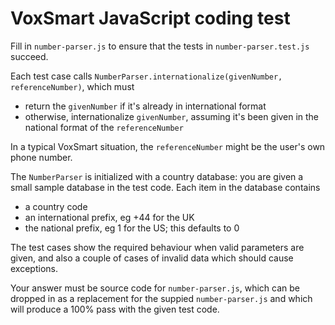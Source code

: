 # VoxSmart JavaScript coding test

Fill in `number-parser.js` to ensure that the tests in `number-parser.test.js` succeed.

Each test case calls `NumberParser.internationalize(givenNumber, referenceNumber)`, which must

* return the `givenNumber` if it's already in international format
* otherwise, internationalize `givenNumber`, assuming it's been given in the national format
  of the `referenceNumber`

In a typical VoxSmart situation, the `referenceNumber` might be the user's own phone number.

The `NumberParser` is initialized with a country database: you are given a small sample database
in the test code.  Each item in the database contains

* a country code
* an international prefix, eg +44 for the UK
* the national prefix, eg 1 for the US; this defaults to 0

The test cases show the required behaviour when valid parameters are given, and also a
couple of cases of invalid data which should cause exceptions.

Your answer must be source code for `number-parser.js`, which can be dropped in as a replacement
for the suppied `number-parser.js` and which will produce a 100% pass with the given test code.
